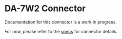 # DA-7W2 Connector
Documentation for this connector is a work in progress.

For now, please refer to the [specs](specs.yaml) for connector details.
